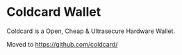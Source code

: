 # Coldcard Wallet
Coldcard is a Open, Cheap & Ultrasecure Hardware Wallet.


Moved to https://github.com/coldcard/
